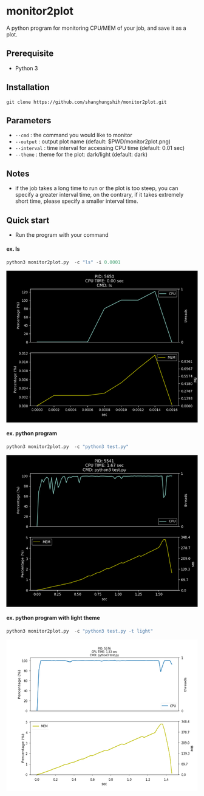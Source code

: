 # monitor2plot
A python program for monitoring CPU/MEM of your job, and save it as a plot.

## Prerequisite
* Python 3

## Installation
``` shell
git clone https://github.com/shanghungshih/monitor2plot.git
```

## Parameters
- `--cmd` : the command you would like to monitor
- `--output` : output plot name (default: $PWD/monitor2plot.png)
- `--interval` :  time interval for accessing CPU time (default: 0.01 sec)
- `--theme` : theme for the plot: dark/light (default: dark)

## Notes
- if the job takes a long time to run or the plot is too steep, you can specify a greater interval time, on the contrary, if it takes extremely short time, please specify a smaller interval time.

## Quick start
- Run the program with your command
#### ex. ls
```python
python3 monitor2plot.py  -c "ls" -i 0.0001
```
<img align="center" src="img/monitor2plot_ls.png" height="400">


#### ex. python program
```python
python3 monitor2plot.py  -c "python3 test.py"
```
<img align="center" src="img/monitor2plot_dark.png" height="400">

#### ex. python program with light theme
```python
python3 monitor2plot.py  -c "python3 test.py -t light"
```
<img align="center" src="img/monitor2plot_light.png" height="400">